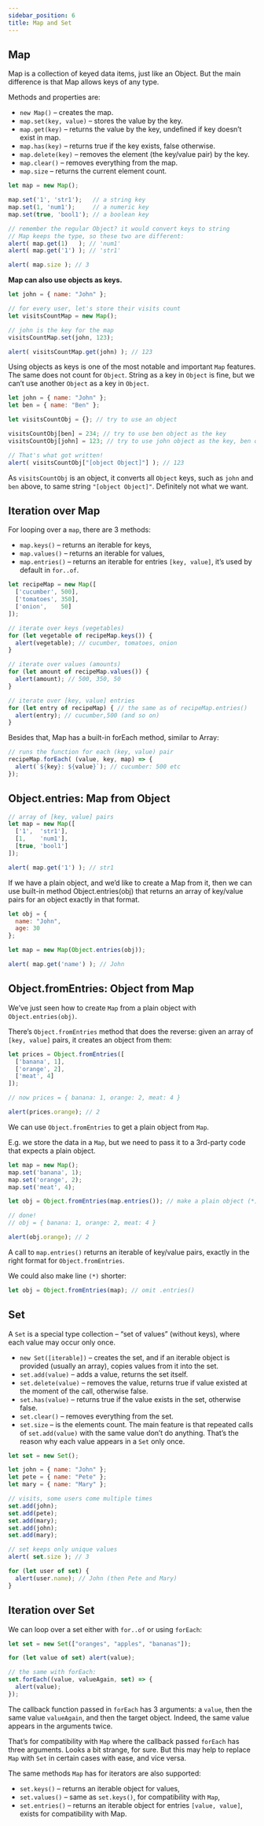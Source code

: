 ```yaml
---
sidebar_position: 6
title: Map and Set
---
```


## Map
Map is a collection of keyed data items, just like an Object. But the main difference is that Map allows keys of any type.

Methods and properties are:
* `new Map()` – creates the map.
* `map.set(key, value)` – stores the value by the key.
* `map.get(key)` – returns the value by the key, undefined if key doesn’t exist in map.
* `map.has(key)` – returns true if the key exists, false otherwise.
* `map.delete(key)` – removes the element (the key/value pair) by the key.
* `map.clear()` – removes everything from the map.
* `map.size` – returns the current element count.
```js
let map = new Map();

map.set('1', 'str1');   // a string key
map.set(1, 'num1');     // a numeric key
map.set(true, 'bool1'); // a boolean key

// remember the regular Object? it would convert keys to string
// Map keeps the type, so these two are different:
alert( map.get(1)   ); // 'num1'
alert( map.get('1') ); // 'str1'

alert( map.size ); // 3
```
**Map can also use objects as keys.**
```js
let john = { name: "John" };

// for every user, let's store their visits count
let visitsCountMap = new Map();

// john is the key for the map
visitsCountMap.set(john, 123);

alert( visitsCountMap.get(john) ); // 123
```
Using objects as keys is one of the most notable and important `Map` features. The same does not count for `Object`. String as a key in `Object` is fine, but we can’t use another `Object` as a key in `Object`.
```js {9-10}
let john = { name: "John" };
let ben = { name: "Ben" };

let visitsCountObj = {}; // try to use an object

visitsCountObj[ben] = 234; // try to use ben object as the key
visitsCountObj[john] = 123; // try to use john object as the key, ben object will get replaced

// That's what got written!
alert( visitsCountObj["[object Object]"] ); // 123
```
As `visitsCountObj` is an object, it converts all `Object` keys, such as `john` and `ben` above, to same string `"[object Object]"`. Definitely not what we want.
## Iteration over Map
For looping over a `map`, there are 3 methods:
* `map.keys()` – returns an iterable for keys,
* `map.values()` – returns an iterable for values,
* `map.entries()` – returns an iterable for entries `[key, value]`, it’s used by default in `for..of`.
```js
let recipeMap = new Map([
  ['cucumber', 500],
  ['tomatoes', 350],
  ['onion',    50]
]);

// iterate over keys (vegetables)
for (let vegetable of recipeMap.keys()) {
  alert(vegetable); // cucumber, tomatoes, onion
}

// iterate over values (amounts)
for (let amount of recipeMap.values()) {
  alert(amount); // 500, 350, 50
}

// iterate over [key, value] entries
for (let entry of recipeMap) { // the same as of recipeMap.entries()
  alert(entry); // cucumber,500 (and so on)
}
```
Besides that, Map has a built-in forEach method, similar to Array:
```js
// runs the function for each (key, value) pair
recipeMap.forEach( (value, key, map) => {
  alert(`${key}: ${value}`); // cucumber: 500 etc
});
```
## Object.entries: Map from Object
```js
// array of [key, value] pairs
let map = new Map([
  ['1',  'str1'],
  [1,    'num1'],
  [true, 'bool1']
]);

alert( map.get('1') ); // str1
```
If we have a plain object, and we’d like to create a Map from it, then we can use built-in method Object.entries(obj) that returns an array of key/value pairs for an object exactly in that format.
```js {6}
let obj = {
  name: "John",
  age: 30
};

let map = new Map(Object.entries(obj));

alert( map.get('name') ); // John
```

## Object.fromEntries: Object from Map
We’ve just seen how to create `Map` from a plain object with `Object.entries(obj)`.

There’s `Object.fromEntries` method that does the reverse: given an array of `[key, value]` pairs, it creates an object from them:
```js
let prices = Object.fromEntries([
  ['banana', 1],
  ['orange', 2],
  ['meat', 4]
]);

// now prices = { banana: 1, orange: 2, meat: 4 }

alert(prices.orange); // 2
```
We can use `Object.fromEntries` to get a plain object from `Map`.

E.g. we store the data in a `Map`, but we need to pass it to a 3rd-party code that expects a plain object.
```js {6}
let map = new Map();
map.set('banana', 1);
map.set('orange', 2);
map.set('meat', 4);

let obj = Object.fromEntries(map.entries()); // make a plain object (*)

// done!
// obj = { banana: 1, orange: 2, meat: 4 }

alert(obj.orange); // 2
```
A call to `map.entries()` returns an iterable of key/value pairs, exactly in the right format for `Object.fromEntries`.

We could also make line `(*)` shorter:
```js
let obj = Object.fromEntries(map); // omit .entries()
```

## Set
A `Set` is a special type collection – “set of values” (without keys), where each value may occur only once.
* `new Set([iterable])` – creates the set, and if an iterable object is provided (usually an array), copies values from it into the set.
* `set.add(value)` – adds a value, returns the set itself.
* `set.delete(value)` – removes the value, returns true if value existed at the moment of the call, otherwise false.
* `set.has(value)` – returns true if the value exists in the set, otherwise false.
* `set.clear()` – removes everything from the set.
* `set.size` – is the elements count.
The main feature is that repeated calls of `set.add(value)` with the same value don’t do anything. That’s the reason why each value appears in a `Set` only once.
```js
let set = new Set();

let john = { name: "John" };
let pete = { name: "Pete" };
let mary = { name: "Mary" };

// visits, some users come multiple times
set.add(john);
set.add(pete);
set.add(mary);
set.add(john);
set.add(mary);

// set keeps only unique values
alert( set.size ); // 3

for (let user of set) {
  alert(user.name); // John (then Pete and Mary)
}
```

## Iteration over Set
We can loop over a set either with `for..of` or using `forEach`:
```js
let set = new Set(["oranges", "apples", "bananas"]);

for (let value of set) alert(value);

// the same with forEach:
set.forEach((value, valueAgain, set) => {
  alert(value);
});
```
The callback function passed in `forEach` has 3 arguments: a `value`, then the same value `valueAgain`, and then the target object. Indeed, the same value appears in the arguments twice.

That’s for compatibility with `Map` where the callback passed `forEach` has three arguments. Looks a bit strange, for sure. But this may help to replace `Map` with `Set` in certain cases with ease, and vice versa.

The same methods `Map` has for iterators are also supported:

* `set.keys()` – returns an iterable object for values,
* `set.values()` – same as `set.keys()`, for compatibility with `Map`,
* `set.entries()` – returns an iterable object for entries `[value, value]`, exists for compatibility with Map.